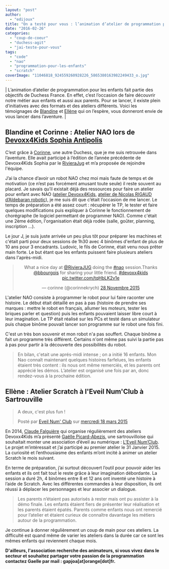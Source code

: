 ```yaml
---
layout: "post"
author: 
  - "edijoux"
title: "On a testé pour vous : l’animation d’atelier de programmation pour les enfants"
date: "2016-02-26"
categories: 
  - "coup-de-coeur"
  - "duchess-agit"
  - "jai-teste-pour-vous"
tags: 
  - "code"
  - "nao"
  - "programmation-pour-les-enfants"
  - "scratch"
coverImage: "11046818_924559260928226_5865380163982249433_o.jpg"
---
```


| L’animation d’atelier de programmation pour les enfants fait partie des objectifs de Duchess France. En effet, c’est l’occasion de faire découvrir notre métier aux enfants et aussi aux parents. Pour se lancer, il existe plein d’initiatives avec des formats et des ateliers différents. Voici les témoignages de [Blandine](https://twitter.com/bbourgois) et [Ellène](https://twitter.com/ellenesiber) qui on l’espère, vous donneront envie de vous lancer dans l’aventure. |

## Blandine et Corinne : Atelier NAO lors de [Devoxx4Kids Sophia Antipolis](http://www.rivierajug.org/xwiki/bin/view/Blog/RivieraJUG+Devoxx4Kids+2015)

C’est grâce à [Corinne](https://twitter.com/corinnekrych), une autre Duchess, que je me suis retrouvée dans l’aventure. Elle avait participé à l’édition de l’année précédente de Devoxx4Kids Sophia par le [RivieraJug](https://twitter.com/rivierajug) et m’a proposée de rejoindre l'équipe.

J’ai la chance d’avoir un robot NAO chez moi mais faute de temps et de motivation (ce n’est pas forcément amusant toute seule) il reste souvent au placard. Je savais qu’il existait déjà des ressources pour faire un atelier pour enfant avec NAO ([atelier Devoxx4Kids](http://www.devoxx4kids.org/materials/workshops/nao-robot/), [atelier de Nicolas RIGAUD d’Aldebaran robotic](http://fr.slideshare.net/NicolasRigaud/nao-robot-workshop-for-kids-2-french-46241830)), je me suis dit que c’était l’occasion de me lancer. Le temps de préparation a été assez court : récupérer le TP, le tester et faire quelques modifications puis expliquer à Corinne le fonctionnement de chorégraphe (le logiciel permettant de programmer NAO). Comme c'était une 2ème édition, l'organisation était déjà rodée (salle, goûter, planning, inscription …).

Le jour J, je suis juste arrivée un peu plus tôt pour préparer les machines et c'était parti pour deux sessions de 1h30 avec 4 binômes d'enfant de plus de 10 ans pour 3 encadrants. Ludovic, le fils de Corinne, était venu nous prêter main forte. Le but étant que les enfants puissent faire plusieurs ateliers dans l'après-midi.

<blockquote class="twitter-tweet" data-lang="fr"><p dir="ltr" lang="en" style="text-align: center;">What a nice day at <a href="https://twitter.com/RivieraJUG">@RivieraJUG</a> doing the <a href="https://twitter.com/hashtag/nao?src=hash">#nao</a> session.Thanks <a href="https://twitter.com/bbourgois">@bbourgois</a> for sharing your little friend. <a href="https://twitter.com/hashtag/devoxx4kids?src=hash">#devoxx4kids</a> <a href="https://t.co/tqHbLK2v1e">pic.twitter.com/tqHbLK2v1e</a></p><p style="text-align: center;">— corinne (@corinnekrych) <a href="https://twitter.com/corinnekrych/status/670676654734368770">28 Novembre 2015</a></p></blockquote>
<script src="//platform.twitter.com/widgets.js" async charset="utf-8"></script>

L'atelier NAO consiste à programmer le robot pour lui faire raconter une histoire. Le début était détaillé en pas à pas (histoire de prendre ses marques : mettre le robot en français, allumer les moteurs, tester les briques parler et question) puis les enfants pouvaient laisser libre court à leur imagination. Le TP était réalisé sur les PCs et testé dans un simulateur puis chaque binôme pouvait lancer son programme sur le robot une fois fini.

C'est un très bon souvenir et mon robot n'a pas souffert. Chaque binôme a fait un programme très différent. Certains n'ont même pas suivi la partie pas à pas pour partir à la découverte des possibilités du robot.

> En bilan, c'etait une aprés-midi intense ; on a initié 16 enfants. Mon Nao connaît maintenant quelques histoires farfelues, les enfants étaient très content : ils nous ont même remerciés, et les parents ont apprécié les démos. L’atelier est organisé une fois par an, donc rendez-vous à la prochaine édition.

## Ellène : Atelier Scratch à l'Eveil Num'Club à Sartrouville

<script>(function(d, s, id) { var js, fjs = d.getElementsByTagName(s)[0]; if (d.getElementById(id)) return; js = d.createElement(s); js.id = id; js.src = "//connect.facebook.net/fr_FR/sdk.js#xfbml=1&version=v2.3"; fjs.parentNode.insertBefore(js, fjs);}(document, 'script', 'facebook-jssdk'));</script>

> A deux, c'est plus fun !
> 
> Posté par [Eveil Num' Club](https://www.facebook.com/Eveil-Num-Club-890673547650131/) sur [mercredi 18 mars 2015](https://www.facebook.com/890673547650131/photos/a.924554540928698.1073741831.890673547650131/924555300928622/?type=3)

En 2014, [Claude Falguière](https://twitter.com/cfalguiere) qui organise régulièrement des ateliers Devoxx4Kids m’a présenté [Gaëlle Picard-Abezis](https://twitter.com/gaellepicardabe), une sartrouvilloise qui souhaitait monter une association d’éveil au numérique : [L’Eveil Num’Club](https://www.facebook.com/Eveil-Num-Club-890673547650131/). Le projet m’intéressait et j’ai participé au premier atelier le 31 Janvier 2015. La curiosité et l’enthousiasme des enfants m’ont incité à animer un atelier Scratch le mois suivant.

En terme de préparation, j’ai surtout découvert l’outil pour pouvoir aider les enfants et ils ont fait tout le reste grâce à leur imagination débordante. La session a duré 2h, 4 binômes entre 8 et 12 ans ont inventé une histoire à l’aide de Scratch. Avec les différentes commandes à leur disposition, ils ont réussi à déplacer les personnages et leur associer un dialogue.

> Les parents n’étaient pas autorisés à rester mais ont pu assister à la démo finale. Les enfants étaient fiers de présenter leur réalisation et les parents étaient épatés. Parents comme enfants nous ont remercié pour l’atelier et étaient curieux de connaître davantage les métiers autour de la programmation.

Je continue à donner régulièrement un coup de main pour ces ateliers. La difficulté est quand même de varier les ateliers dans la durée car ce sont les mêmes enfants qui reviennent chaque mois.

**D'ailleurs, l'association recherche des animateurs, si vous vivez dans le secteur et souhaitez partager votre passion de la programmation contactez Gaelle par mail : gapjoa\[at\]orange\[dot\]fr.**
